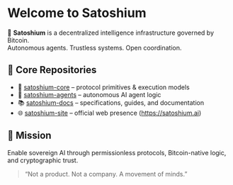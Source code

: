# Welcome to Satoshium

🚀 **Satoshium** is a decentralized intelligence infrastructure governed by Bitcoin.  
Autonomous agents. Trustless systems. Open coordination.

## 🔧 Core Repositories
- 🔑 [satoshium-core](https://github.com/SatoshiumAI/satoshium-core) – protocol primitives & execution models
- 🤖 [satoshium-agents](https://github.com/SatoshiumAI/satoshium-agents) – autonomous AI agent logic
- 📚 [satoshium-docs](https://github.com/SatoshiumAI/satoshium-docs) – specifications, guides, and documentation
- 🌐 [satoshium-site](https://github.com/SatoshiumAI/satoshium-site) – official web presence (https://satoshium.ai)

## 🧠 Mission
Enable sovereign AI through permissionless protocols, Bitcoin-native logic, and cryptographic trust.

> “Not a product. Not a company. A movement of minds.”
